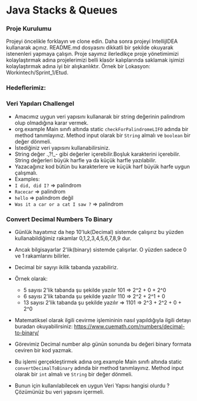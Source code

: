 #  Java Stacks & Queues

### Proje Kurulumu

Projeyi öncelikle forklayın ve clone edin.
Daha sonra projeyi IntellijIDEA kullanarak açınız. README.md dosyasını dikkatli bir şekilde okuyarak istenenleri yapmaya çalışın.
Proje sayımız ilerledikçe proje yönetimimizi kolaylaştırmak adına projelerimizi belli klasör kalıplarında saklamak işimizi kolaylaştırmak adına iyi bir alışkanlıktır.
Örnek bir Lokasyon: Workintech/Sprint_1/Etud.

### Hedeflerimiz:

### Veri Yapıları ChallengeI

 * Amacımız uygun veri yapısını kullanarak bir string değerinin palindrom olup olmadığına karar vermek.
 * org.example Main sınıfı altında static ```checkForPalindromeLIFO``` adında bir method tanımlayınız. Method input olarak bir ```String``` almalı ve ```boolean``` bir değer dönmeli.
 * İstediğiniz veri yapısını kullanabilirsiniz.
 * String değer .,?!_- gibi değerler içerebilir.Boşluk karakterini içerebilir. String değerleri büyük harfle ya da küçük harfle yazılabilir.
 * Yazacağınız kod bütün bu karakterlere ve küçük harf büyük harfe uygun çalışmalı.
 * Examples:
 * ```I did, did I?``` => palindrom 
 * ```Racecar``` => palindrom 
 * ```hello``` => palindrom değil
 * ```Was it a car or a cat I saw ?``` => palindrom

### Convert Decimal Numbers To Binary

 * Günlük hayatımız da hep 10'luk(Decimal) sistemde çalışırız bu yüzden kullanabildiğimiz rakamlar 0,1,2,3,4,5,6,7,8,9 dur.
 * Ancak bilgisayarlar 2'lik(binary) sistemde çalışırlar. O yüzden sadece 0 ve 1 rakamlarını bilirler.
 * Decimal bir sayıyı ikilik tabanda yazabiliriz.
 * Örnek olarak:
      * 5 sayısı 2'lik tabanda şu şekilde yazılır 101 => 2^2 + 0 + 2^0
      * 6 sayısı 2'lik tabanda şu şekilde yazılır 110 => 2^2 + 2^1 + 0
      * 13 sayısı 2'lik tabanda şu şekilde yazılır => 1101 => 2^3 + 2^2 + 0 + 2^0
   
 * Matematiksel olarak ilgili cevirme işlemininin nasıl yapıldığıyla ilgili detayı buradan okuyabilirsiniz: https://www.cuemath.com/numbers/decimal-to-binary/
 * Görevimiz Decimal number alıp günün sonunda bu değeri binary formata ceviren bir kod yazmak.
 * Bu işlemi gerçekleştirmek adına org.example Main sınıfı altında static ```convertDecimalToBinary``` adında bir method tanımlayınız. Method input olarak bir ```int``` almalı ve ```String``` bir değer dönmeli.
 * Bunun için kullanılabilecek en uygun Veri Yapısı hangisi olurdu ? Çözümünüz bu veri yapısını içermeli.
